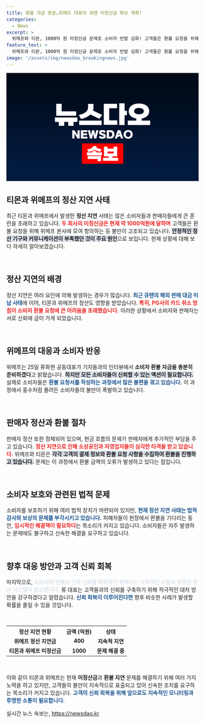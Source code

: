 ```yaml
---
title: 환불 자금 충분…위메프 대표의 큐텐 미정산금 확보 계획!
categories:
  - News
excerpt: >
  위메프와 티몬, 1000억 원 미정산금 문제로 소비자 반발 심화! 고객들은 환불 요청을 위해 본사에 몰려 사태 해결 촉구. 소비자 피해 없다는 류화현 대표의 약속 속에 어수선한 현장 상황 전해져.
feature_text: >
  위메프와 티몬, 1000억 원 미정산금 문제로 소비자 반발 심화! 고객들은 환불 요청을 위해 본사에 몰려 사태 해결 촉구. 소비자 피해 없다는 류화현 대표의 약속 속에 어수선한 현장 상황 전해져.
image: '/assets/img/newsdao_breakingnews.jpg'
---
```


<p><img src="/assets/img/newsdao_breakingnews.jpg" alt="bookingtag 속보" /></p>

<h2 data-ke-size="size26">티몬과 위메프의 정산 지연 사태</h2>

<p data-ke-size="size16">최근 티몬과 위메프에서 발생한 <b>정산 지연</b> 사태는 많은 소비자들과 판매자들에게 큰 혼란을 초래하고 있습니다. <b><span style="color: #ee2323;">두 회사의 미정산금은 현재 약 1000억원에 달하며</span></b> 고객들은 환불 요청을 위해 위메프 본사에 모여 항의하는 등 불만이 고조되고 있습니다. <b><span style="background-color: #21538527;">안정적인 정산 기구와 커뮤니케이션이 부족했던 것이 주요 원인</span></b>으로 보입니다. 현재 상황에 대해 보다 자세히 알아보겠습니다.</p>

<p data-ke-size="size16">&nbsp;</p>

<h2 data-ke-size="size26">정산 지연의 배경</h2>

<p data-ke-size="size16">정산 지연은 여러 요인에 의해 발생하는 경우가 많습니다. <b><span style="color: #1a5490;">최근 큐텐의 해외 판매 대금 미납 사태</span></b>에 이어, 티몬과 위메프의 정산도 영향을 받았습니다. <b><span style="color: #ee2323;">특히, PG사의 카드 취소 방침이 소비자 환불 요청에 큰 어려움을 초래했습니다.</span></b> 이러한 상황에서 소비자와 판매자는 서로 신뢰에 금이 가게 되었습니다.</p>

<p data-ke-size="size16">&nbsp;</p>

<h2 data-ke-size="size26">위메프의 대응과 소비자 반응</h2>

<p data-ke-size="size16">위메프는 25일 류화현 공동대표가 기자들과의 인터뷰에서 <b>소비자 환불 자금을 충분히 준비하겠다</b>고 밝혔습니다. <b><span style="background-color: #21538527;">하지만 모든 소비자들이 신뢰할 수 있는 액션이 필요합니다.</span></b> 실제로 소비자들은 <b><span style="color: #1a5490;">환불 요청서를 작성하는 과정에서 많은 불편을 겪고 있습니다.</span></b> 이 과정에서 홍수처럼 몰려든 소비자들의 불만이 폭발하고 있습니다.</p>

<p data-ke-size="size16">&nbsp;</p>

<h2 data-ke-size="size26">판매자 정산과 환불 절차</h2>

<p data-ke-size="size16">판매자 정산 또한 정체되어 있으며, 현금 흐름의 문제가 판매자에게 추가적인 부담을 주고 있습니다. <b><span style="color: #ee2323;">정산 지연으로 인해 소상공인과 자영업자들이 심각한 타격을 받고 있습니다.</span></b> 위메프와 티몬은 <b><span style="background-color: #21538527;">각각 고객의 결제 정보와 환불 요청 사항을 수집하여 환불을 진행하고 있습니다.</span></b> 문제는 이 과정에서 환불 금액의 오류가 발생하고 있다는 점입니다.</p>

<p data-ke-size="size16">&nbsp;</p>

<h2 data-ke-size="size26">소비자 보호와 관련된 법적 문제</h2>

<p data-ke-size="size16">소비자를 보호하기 위해 여러 법적 장치가 마련되어 있지만, <b><span style="color: #1a5490;">현재 정산 지연 사태는 법적 감사와 보상의 문제를 부각시키고 있습니다.</span></b> 피해자들이 현장에서 환불을 기다리는 동안, <b><span style="color: #ee2323;">임시적인 해결책이 필요하다</span></b>는 목소리가 커지고 있습니다. 소비자들은 자주 발생하는 문제에도 불구하고 신속한 해결을 요구하고 있습니다.</p>

<p data-ke-size="size16">&nbsp;</p>

<h2 data-ke-size="size26">향후 대응 방안과 고객 신뢰 회복</h2>

<p data-ke-size="size16">마지막으로, <b><span style="color: #21538527;">소비자와 판매자 간의 신뢰를 회복하기 위해서는 지속적인 소통과 투명한 정산 시스템이 필요합니다.</span></b> 류 대표는 고객들과의 신뢰를 구축하기 위해 적극적인 대처 방안을 강구하겠다고 알렸습니다. <b><span style="color: #1a5490;">신뢰 회복이 이루어진다면</span></b> 향후 비슷한 사례가 발생할 확률을 줄일 수 있을 것입니다.</p>

<p data-ke-size="size16">&nbsp;</p>

<table style="width: 100%; border-collapse: collapse; table-layout: fixed;">
  <tr>
    <th style="text-align: center;">정산 지연 현황</th>
    <th style="text-align: center;">금액 (억원)</th>
    <th style="text-align: center;">상태</th>
  </tr>
  <tr>
    <td style="text-align: center; height: 17px;"><b>위메프 정산 지연금</b></td>
    <td style="text-align: center; height: 17px;"><b>400</b></td>
    <td style="text-align: center; height: 17px;"><b>지속적 지연</b></td>
  </tr>
  <tr>
    <td style="text-align: center; height: 17px;"><b>티몬과 위메프 미정산금</b></td>
    <td style="text-align: center; height: 17px;"><b>1000</b></td>
    <td style="text-align: center; height: 17px;"><b>문제 해결 중</b></td>
  </tr>
</table>

<p data-ke-size="size16">&nbsp;</p>

<p data-ke-size="size16">이와 같이 티몬과 위메프는 현재 <b>미정산금</b>과 <b>환불 지연</b> 문제를 해결하기 위해 여러 가지 노력을 하고 있지만, 고객들의 불만이 지속적으로 표출되고 있어 신속한 조치를 요구하는 목소리가 커지고 있습니다. <b><span style="color: #1a5490;">고객의 신뢰 회복을 위해 앞으로도 지속적인 모니터링과 투명한 소통이 필요합니다.</span></b></p>
실시간 뉴스 속보는, <a href="https://newsdao.kr" rel="dofollow">https://newsdao.kr</a>


